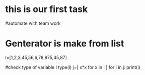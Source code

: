 # this is our first task 
#automate with team work
# Genterator is make from list

l=[1,2,3,45,56,6,78,975,45,87]

#check type of variable l
type(l)
 j=[ x*x   for x in l ]
for i in j:
  print(i)
